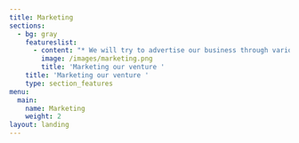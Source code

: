 ```yaml
---
title: Marketing
sections:
  - bg: gray
    featureslist:
      - content: "* We will try to advertise our business through various ways like\r\n  contacting education organization and organize meeting with various associations.\n\n\n\n* As our venture can not be advertise through normal ways, we will present good\r\n  product and service and try to convince the buyers. By connecting with these\r\n  associations our system will be implemented in colleges and universities and after\r that our venture can be reached out to the customers. \n\n\n\n* Our venture will sell the product with its upmost quality and service to\r\n  the customers. Our system will be optimized and designed user friendly which can\r be accessed and used smoothly by the customers. We will develop relationship by\r getting feedback from customers."
        image: /images/marketing.png
        title: 'Marketing our venture '
    title: 'Marketing our venture '
    type: section_features
menu:
  main:
    name: Marketing
    weight: 2
layout: landing
---
```


